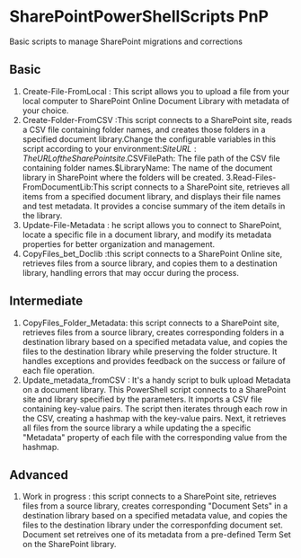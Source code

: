 # SharePointPowerShellScripts PnP
Basic scripts to manage SharePoint migrations and corrections


## Basic
1. Create-File-FromLocal : This script allows you to upload a file from  your local computer to SharePoint Online Document Library with metadata of your choice. 
2. Create-Folder-FromCSV :This script connects to a SharePoint site, reads a CSV file containing folder names, and creates those folders in a specified document library.Change the configurable variables in this script according to your environment:$SiteURL: The URL of the SharePoint site.$CSVFilePath: The file path of the CSV file containing folder names.$LibraryName: The name of the document library in SharePoint where the folders will be created.
3.Read-Files-FromDocumentLib:This script connects to a SharePoint site, retrieves all items from a specified document library, and displays their file names and test metadata. It provides a concise summary of the item details in the library.
4. Update-File-Metadata : he script allows you to connect to SharePoint, locate a specific file in a document library, and modify its metadata properties for better organization and management.
5. CopyFiles_bet_Doclib :this script connects to a SharePoint Online site, retrieves files from a source library, and copies them to a destination library, handling errors that may occur during the process.

## Intermediate
1. CopyFiles_Folder_Metadata: this script connects to a SharePoint site, retrieves files from a source library, creates corresponding folders in a destination library based on a specified metadata value, and copies the files to the destination library while preserving the folder structure. It handles exceptions and provides feedback on the success or failure of each file operation.
2. Update_metadata_fromCSV : It's a handy script to bulk upload Metadata on a document library. This PowerShell script connects to a SharePoint site and library specified by the parameters. It imports a CSV file containing key-value pairs. The script then iterates through each row in the CSV, creating a hashmap with the key-value pairs. Next, it retrieves all files from the source library a while updating the a specific "Metadata" property of each file with the corresponding value from the hashmap.

## Advanced
1. Work in progress : this script connects to a SharePoint site, retrieves files from a source library, creates corresponding "Document Sets" in a destination library based on a specified metadata value, and copies the files to the destination library under the corresponfding document set. Document set retreives one of its metadata from a pre-defined Term Set on the SharePoint library.
